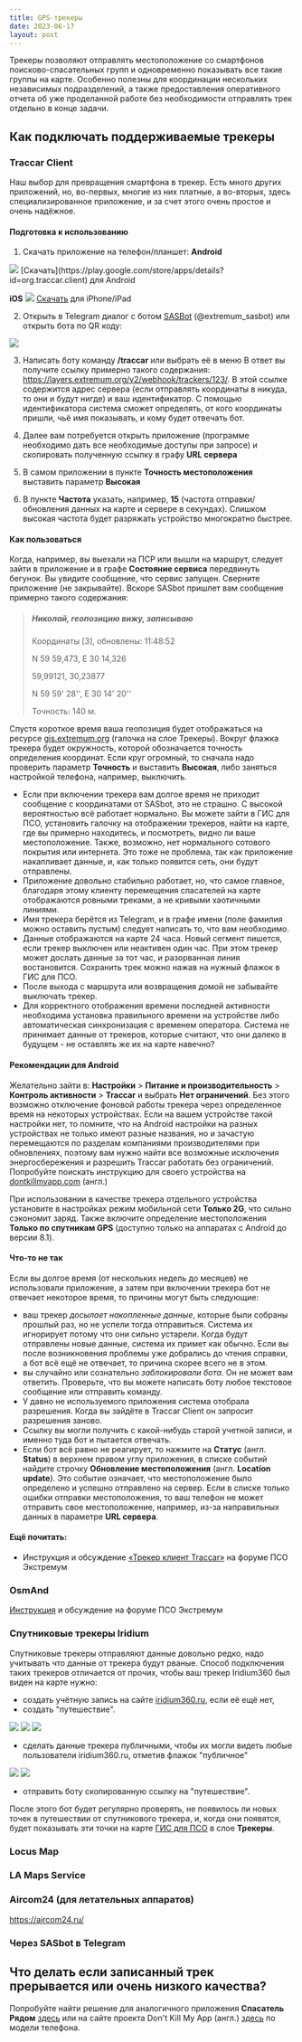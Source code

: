 ```yaml
---
title: GPS-трекеры
date: 2023-06-17
layout: post
---
```


Трекеры позволяют отправлять местоположение со смартфонов поисково-спасательных групп и одновременно показывать все такие группы на карте. Особенно полезны для координации нескольких независимых подразделений, а также предоставления оперативного отчета об уже проделанной работе без необходимости отправлять трек отдельно в конце задачи.

## Как подключать поддерживаемые трекеры

### Traccar Client
Наш выбор для превращения смартфона в трекер. Есть много других приложений, но, во-первых, многие из них платные, а во-вторых, здесь специализированное приложение, и за счет этого очень простое и очень надёжное.

#### Подготовка к использованию
1) Скачать приложение на телефон/планшет:
**Android**
<picture>
  <img src="/assets/images/qr-traccar-android.png" />
</picture>
[Скачать](https://play.google.com/store/apps/details?id=org.traccar.client) для Android

**iOS**
<picture>
  <img src="/assets/images/qr-traccar-ios.png" />
</picture>
[Скачать](https://apps.apple.com/us/app/traccar-client/id843156974) для iPhone/iPad

2) Открыть в Telegram диалог с ботом [SASBot](https://t.me/extremum_sasbot) (@extremum_sasbot) или открыть бота по QR коду:
<picture>
  <img src="/assets/images/qr-sasbot.png"/>
</picture>

3) Написать боту команду **/traccar** или выбрать её в меню
В ответ вы получите ссылку примерно такого содержания: https://layers.extremum.org/v2/webhook/trackers/123/. В этой ссылке содержится адрес сервера (если отправлять координаты в никуда, то они и будут нигде) и ваш идентификатор. С помощью идентификатора система сможет определять, от кого координаты пришли, чьё имя показывать, и кому будет отвечать бот.

4) Далее вам потребуется открыть приложение (программе необходимо дать все необходимые доступы при запросе) и скопировать полученную ссылку в графу **URL сервера**

5) В самом приложении в пункте **Точность местоположения** выставить параметр **Высокая**

6) В пункте **Частота** указать, например, **15** (частота отправки/обновления данных на карте и сервере в секундах). Слишком высокая частота будет разряжать устройство многократно быстрее.

#### Как пользоваться  
Когда, например, вы выехали на ПСР или вышли на маршрут, следует зайти в приложение и в графе **Состояние сервиса** передвинуть бегунок. Вы увидите сообщение, что сервис запущен. Сверните приложение (не закрывайте). Вскоре SASbot пришлет вам сообщение примерно такого содержания:
> ##### _Николай, геопозицию вижу, записываю_
> Координаты [3], обновлены: 11:48:52
> 
> N 59 59,473, E 30 14,326
> 
> 59,99121, 30,23877
> 
> N 59 59' 28'', E 30 14' 20''
> 
> Точность: 140 м.

Cпустя короткое время ваша геопозиция будет отображаться на ресурсе [gis.extremum.org](https://gis.extremum.org/) (галочка на слое Трекеры). Вокруг флажка трекера будет окружность, которой обозначается точность определения координат. Если круг огромный, то сначала надо проверить параметр **Точность** и выставить **Высокая**, либо заняться настройкой телефона, например, выключить.

- Если при включении трекера вам долгое время не приходит сообщение с координатами от SASbot, это не страшно. С высокой вероятностью всё работает нормально. Вы можете зайти в ГИС для ПСО, установить галочку на отображении трекеров, найти на карте, где вы примерно находитесь, и посмотреть, видно ли ваше местоположение. Также, возможно, нет нормального сотового покрытия или интернета. Это тоже не проблема, так как приложение накапливает данные, и, как только появится сеть, они будут отправлены.
- Приложение довольно стабильно работает, но, что самое главное, благодаря этому клиенту перемещения спасателей на карте отображаются ровными треками, а не кривыми хаотичными линиями.
- Имя трекера берётся из Telegram, и в графе имени (поле фамилия можно оставить пустым) следует написать то, что вам необходимо.
- Данные отображаются на карте 24 часа. Новый сегмент пишется, если трекер выключен или неактивен один час. При этом трекер может дослать данные за тот час, и разорванная линия востановится. Сохранить трек можно нажав на нужный флажок в ГИС для ПСО.
- После выхода с маршрута или возвращения домой не забывайте выключать трекер.
- Для корректного отображения времени последней активности необходима установка правильного времени на устройстве либо автоматическая синхронизация с временем оператора. Система не принимает данные от трекеров, которые считают, что они далеко в будущем - не оставлять же их на карте навечно?

#### Рекомендации для Android
Желательно зайти в:
**Настройки** > **Питание и производительность** > **Контроль активности** > **Traccar** и выбрать **Нет ограничений**. Без этого возможно отключение фоновой работы трекера через определенное время на некоторых устройствах. Если на вашем устройстве такой настройки нет, то помните, что на Android настройки на разных устройствах не только имеют разные названия, но и зачастую перемещаются по разделам компаниями производителями при обновлениях, поэтому вам нужно найти все возможные исключения энергосбережения и разрешить Traccar работать без ограничений. Попробуйте поискать инструкцию для своего устройства на [dontkillmyapp.com](https://dontkillmyapp.com) (англ.)

При использовании в качестве трекера отдельного устройства установите в настройках режим мобильной сети **Только 2G**, что сильно сэкономит заряд. Также включите определение местоположения **Только по спутникам GPS** (доступно только на аппаратах с Android до версии 8.1).

#### Что-то не так
Если вы долгое время (от нескольких недель до месяцев) не использовали приложение, а затем при включении трекера бот не отвечает некоторое время, то причины могут быть следующие:
- ваш трекер _досылает накопленные данные_, которые были собраны прошлый раз, но не успели тогда отправиться. Система их игнорирует потому что они сильно устарели. Когда будут отправлены новые данные, система их примет как обычно. Если вы после возникновения проблемы уже добрались до чтения справки, а бот всё ещё не отвечает, то причина скорее всего не в этом.
- вы случайно или сознательно _заблокировали бота_. Он не может вам ответить. Проверьте, что вы можете написать боту любое текстовое сообщение или отправить команду.
- У давно не используемого приложения система отобрала разрешения. Когда вы зайдёте в Traccar Client он запросит разрешения заново.
- Ссылку вы могли получить с какой-нибудь старой учетной записи, и именно туда бот и пытается отвечать.
- Если бот всё равно не реагирует, то нажмите на **Статус** (англ. **Status**) в верхнем правом углу приложения, в списке событий найдите строчку **Обновление местоположения** (англ. **Location update**). Это событие означает, что местоположение было определено и успешно отправлено на сервер. Если в списке только ошибки отправки местоположения, то ваш телефон не может отправить свое местоположение, например, из-за направильных данных в параметре **URL сервера**.

#### Ещё почитать:
- Инструкция и обсуждение [«Трекер клиент Traccar»](https://forum.extremum.org/viewtopic.php?f=6&t=20178) на форуме ПСО Экстремум

### OsmAnd
[Инструкция](https://forum.extremum.org/viewtopic.php?f=6&t=26719) и обсуждение на форуме ПСО Экстремум

### Спутниковые трекеры Iridium
Спутниковые трекеры отправляют данные довольно редко, надо учитывать что данные от трекера будут рваные. Способ подключения таких трекеров отличается от прочих, чтобы ваш трекер Iridium360 был виден на карте нужно:
- создать учётную запись на сайте [iridium360.ru](https://www.iridium360.ru/), если её ещё нет,
- создать "путешествие".

<picture>
  <img src="/assets/images/onlinetracking-iridium-10.png"/>
</picture>

<picture>
  <img src="/assets/images/onlinetracking-iridium-20.png"/>
</picture>

<picture>
  <img src="/assets/images/onlinetracking-iridium-30.png"/>
</picture>

- сделать данные трекера публичными, чтобы их могли видеть любые пользователи iridium360.ru, отметив флажок "публичное"

<picture>
  <img src="/assets/images/onlinetracking-iridium-40.png"/>
</picture>

<picture>
  <img src="/assets/images/onlinetracking-iridium-50.png"/>
</picture>

- отправить боту скопированную ссылку на "путешествие". 

После этого бот будет регулярно проверять, не появилось ли новых точек в путешествии от спутникового трекера, и, когда они появятся, будет показывать эти точки на карте [ГИС для ПСО](https://gis.extremum.org) в слое **Трекеры**.

### Locus Map

### LA Maps Service

### Aircom24 (для летательных аппаратов)
https://aircom24.ru/

### Через SASbot в Telegram

## Что делать если записанный трек прерывается или очень низкого качества?

Попробуйте найти решение для аналогичного приложения **Спасатель Рядом** [здесь](https://www.extremum.spb.ru/pages/spasatelmeapp) или на сайте проекта Don't Kill My App (англ.) [здесь](https://dontkillmyapp.com) по модели телефона.

